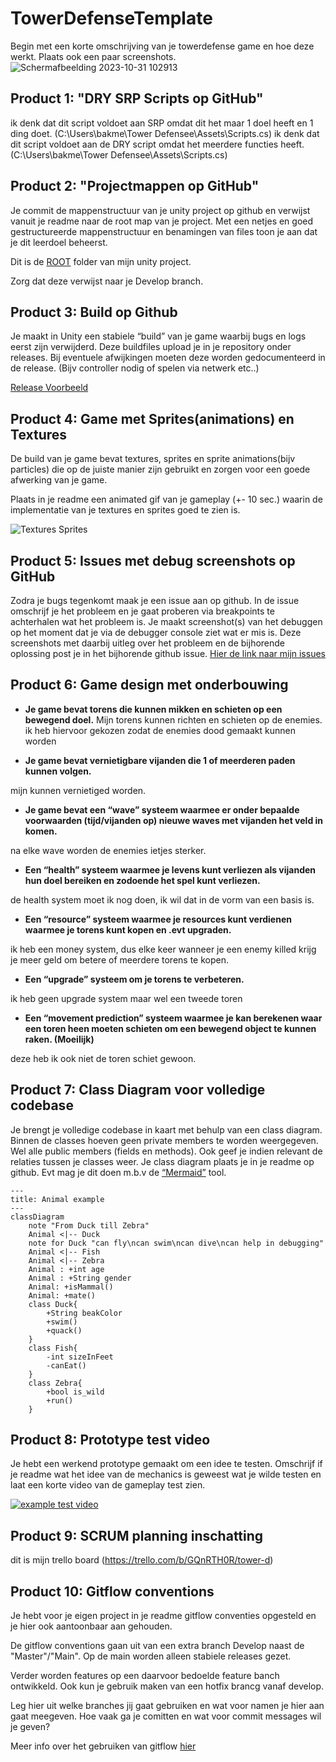 # TowerDefenseTemplate


Begin met een korte omschrijving van je towerdefense game en hoe deze werkt. Plaats ook een paar screenshots.
![Schermafbeelding 2023-10-31 102913](https://github.com/Dylano28/TowerD/assets/102656781/f8e9b72e-1f1e-4f27-ba3d-44f8268cd231)




## Product 1: "DRY SRP Scripts op GitHub"
ik denk dat dit script voldoet aan SRP omdat dit het maar 1 doel heeft en 1 ding doet.
(C:\Users\bakme\Tower Defensee\Assets\Scripts.cs)
ik denk dat dit script voldoet aan de DRY script omdat het meerdere functies heeft.
(C:\Users\bakme\Tower Defensee\Assets\Scripts.cs)

## Product 2: "Projectmappen op GitHub"

Je commit de mappenstructuur van je unity project op github en verwijst vanuit je readme naar de root map van je project. Met een netjes en goed gestructureerde mappenstructuur en benamingen van files toon je aan dat je dit leerdoel beheerst. 

Dit is de [ROOT](/MyTowerDefenseGame/) folder van mijn unity project.

Zorg dat deze verwijst naar je Develop branch.

## Product 3: Build op Github

Je maakt in Unity een stabiele “build” van je game waarbij bugs en logs eerst zijn verwijderd. Deze buildfiles upload je in je repository onder releases.  Bij eventuele afwijkingen moeten deze worden gedocumenteerd in de release. (Bijv controller nodig of spelen via netwerk etc..) 

[Release Voorbeeld](https://github.com/erwinhenraat/TowerDefenseTemplate/releases)

## Product 4: Game met Sprites(animations) en Textures 

De build van je game bevat textures, sprites en sprite animations(bijv particles) die op de juiste manier zijn gebruikt en zorgen voor een goede afwerking van je game.  

Plaats in je readme een animated gif van je gameplay (+- 10 sec.) waarin de implementatie van je textures en sprites goed te zien is.

![Textures Sprites](readmeVisuals/texturesSprites.gif)

## Product 5: Issues met debug screenshots op GitHub 

Zodra je bugs tegenkomt maak je een issue aan op github. In de issue omschrijf je het probleem en je gaat proberen via breakpoints te achterhalen wat het probleem is. Je maakt screenshot(s) van het debuggen op het moment dat je via de debugger console ziet wat er mis is. Deze screenshots met daarbij uitleg over het probleem en de bijhorende oplossing post je in het bijhorende github issue. 
[Hier de link naar mijn issues](https://github.com/erwinhenraat/TowerDefenseTemplate/issues/)

## Product 6: Game design met onderbouwing 

*  **Je game bevat torens die kunnen mikken en schieten op een bewegend doel.** 
Mijn torens kunnen richten en schieten op de enemies. ik heb hiervoor gekozen zodat de enemies dood gemaakt kunnen worden

*  **Je game bevat vernietigbare vijanden die 1 of meerderen paden kunnen volgen.**  

mijn kunnen vernietiged worden.

*  **Je game bevat een “wave” systeem waarmee er onder bepaalde voorwaarden (tijd/vijanden op) nieuwe waves met vijanden het veld in komen.**

na elke wave worden de enemies ietjes sterker.

*  **Een “health” systeem waarmee je levens kunt verliezen als vijanden hun doel bereiken en zodoende het spel kunt verliezen.** 

de health system moet ik nog doen, ik wil dat in de vorm van een basis is.

*  **Een “resource” systeem waarmee je resources kunt verdienen waarmee je torens kunt kopen en .evt upgraden.**

ik heb een money system, dus elke keer wanneer je een enemy killed krijg je meer geld om betere of meerdere torens te kopen.

*  **Een “upgrade” systeem om je torens te verbeteren.**

ik heb geen upgrade system maar wel een tweede toren

*  **Een “movement prediction” systeem waarmee je kan berekenen waar een toren heen moeten schieten om een bewegend object te kunnen raken. (Moeilijk)**

deze heb ik ook niet de toren schiet gewoon.

## Product 7: Class Diagram voor volledige codebase 

Je brengt je volledige codebase in kaart met behulp van een class diagram. Binnen de classes hoeven geen private members te worden weergegeven. Wel alle public members (fields en methods). Ook geef je indien relevant de relaties tussen je classes weer. Je class diagram plaats je in je readme op github. Evt mag je dit doen m.b.v de [“Mermaid”](https://mermaid.js.org/syntax/classDiagram.html) tool.


```mermaid
---
title: Animal example
---
classDiagram
    note "From Duck till Zebra"
    Animal <|-- Duck
    note for Duck "can fly\ncan swim\ncan dive\ncan help in debugging"
    Animal <|-- Fish
    Animal <|-- Zebra
    Animal : +int age
    Animal : +String gender
    Animal: +isMammal()
    Animal: +mate()
    class Duck{
        +String beakColor
        +swim()
        +quack()
    }
    class Fish{
        -int sizeInFeet
        -canEat()
    }
    class Zebra{
        +bool is_wild
        +run()
    }

```

## Product 8: Prototype test video
Je hebt een werkend prototype gemaakt om een idee te testen. Omschrijf if je readme wat het idee van de mechanics is geweest wat je wilde testen en laat een korte video van de gameplay test zien. 

[![example test video](https://ucarecdn.com/dbdc3ad0-f375-40ad-8987-9e6451b28b50/)](https://www.youtube.com/watch?v=CzzRML1swF0)

## Product 9: SCRUM planning inschatting 

dit is mijn trello board
(https://trello.com/b/GQnRTH0R/tower-d)

## Product 10: Gitflow conventions

Je hebt voor je eigen project in je readme gitflow conventies opgesteld en je hier ook aantoonbaar aan gehouden. 

De gitflow conventions gaan uit van een extra branch Develop naast de "Master"/"Main". Op de main worden alleen stabiele releases gezet.

Verder worden features op een daarvoor bedoelde feature banch ontwikkeld. Ook kun je gebruik maken van een hotfix brancg vanaf develop.

Leg hier uit welke branches jij gaat gebruiken en wat voor namen je hier aan gaat meegeven. Hoe vaak ga je comitten en wat voor commit messages wil je geven?

Meer info over het gebruiken van gitflow [hier](https://www.atlassian.com/git/tutorials/comparing-workflows/gitflow-workflow)
